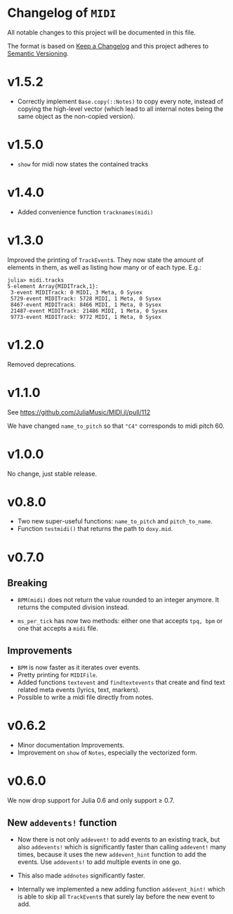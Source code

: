 # Changelog of `MIDI`

All notable changes to this project will be documented in this file.

The format is based on [Keep a Changelog](http://keepachangelog.com/en/1.0.0/)
and this project adheres to [Semantic Versioning](http://semver.org/spec/v2.0.0.html).

# v1.5.2
* Correctly implement `Base.copy(::Notes)` to copy every note, instead of copying the high-level vector (which lead to all internal notes being the same object as the non-copied version).
# v1.5.0
* `show` for midi now states the contained tracks

# v1.4.0
* Added convenience function `tracknames(midi)`

# v1.3.0
Improved the printing of `TrackEvent`s. They now state the amount of elements in them, as well as listing how many or of each type. E.g.:
```
julia> midi.tracks
5-element Array{MIDITrack,1}:
 3-event MIDITrack: 0 MIDI, 3 Meta, 0 Sysex
 5729-event MIDITrack: 5728 MIDI, 1 Meta, 0 Sysex
 8467-event MIDITrack: 8466 MIDI, 1 Meta, 0 Sysex
 21487-event MIDITrack: 21486 MIDI, 1 Meta, 0 Sysex
 9773-event MIDITrack: 9772 MIDI, 1 Meta, 0 Sysex
```

# v1.2.0
Removed deprecations.

# v1.1.0
See https://github.com/JuliaMusic/MIDI.jl/pull/112

We have changed `name_to_pitch` so that `"C4"` corresponds to midi pitch 60.

# v1.0.0
No change, just stable release.

# v0.8.0
* Two new super-useful functions: `name_to_pitch` and `pitch_to_name`.
* Function `testmidi()` that returns the path to `doxy.mid`.

# v0.7.0

## Breaking
* `BPM(midi)` does not return the value rounded to an integer anymore. It returns
  the computed division instead.

* `ms_per_tick` has now two methods: either one that accepts `tpq, bpm` or
  one that accepts a `midi` file.

## Improvements
* `BPM` is now faster as it iterates over events.
* Pretty printing for `MIDIFile`.
* Added functions `textevent` and `findtextevents` that create and find
  text related meta events (lyrics, text, markers).
* Possible to write a midi file directly from notes.


# v0.6.2

* Minor documentation Improvements.
* Improvement on `show` of `Notes`, especially the vectorized form.

# v0.6.0

We now drop support for Julia 0.6 and only support ≥ 0.7.

## New `addevents!` function

* Now there is not only `addevent!` to add events to an existing track, but also
  `addevents!` which is significantly faster than calling `addevent!` many times,
  because it uses the new `addevent_hint` function to add the events. Use `addevents!` to add multiple events in one go.

* This also made `addnotes` significantly faster.

* Internally we implemented a new adding function
  `addevent_hint!` which is able to skip all `TrackEvent`s that surely lay before
  the new event to add.
